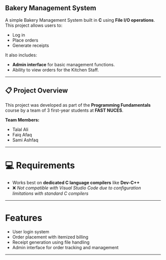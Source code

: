 ## Bakery Management System

A simple Bakery Management System built in **C** using **File I/O operations**. This project allows users to:

- Log in  
- Place orders  
- Generate receipts  

It also includes:
- **Admin interface** for basic management functions.
- Ability to view orders for the Kitchen Staff.

---

## 📋 Project Overview

This project was developed as part of the **Programming Fundamentals** course by a team of 3 first-year students at **FAST NUCES**.

**Team Members:**
- Talal Ali  
- Faiq Afaq  
- Sami Ashfaq  

---

# 💻 Requirements

- Works best on **dedicated C language compilers** like **Dev-C++**  
- ❌ *Not compatible with Visual Studio Code due to configuration limitations with standard C compilers*

---

# Features

- User login system  
- Order placement with itemized billing  
- Receipt generation using file handling  
- Admin interface for order tracking and management  

---
